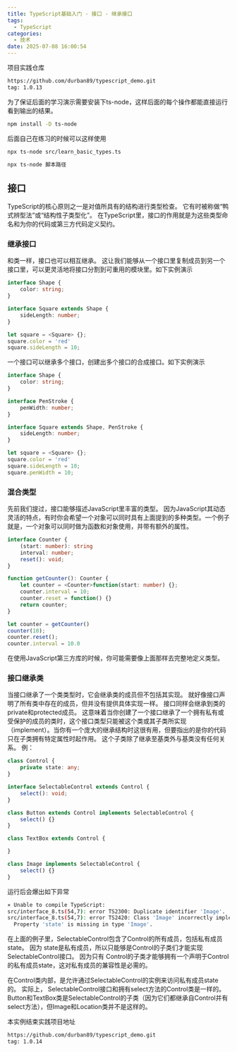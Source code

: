 ```yaml
---
title: TypeScript基础入门 - 接口 - 继承接口
tags:
  - TypeScript
categories:
  - 技术
date: 2025-07-08 16:00:54
---
```


项目实践仓库

```bash
https://github.com/durban89/typescript_demo.git
tag: 1.0.13
```

为了保证后面的学习演示需要安装下ts-node，这样后面的每个操作都能直接运行看到输出的结果。

```bash
npm install -D ts-node
```

后面自己在练习的时候可以这样使用

```bash
npx ts-node src/learn_basic_types.ts
```

```bash
npx ts-node 脚本路径
```

## **接口**

TypeScript的核心原则之一是对值所具有的结构进行类型检查。 它有时被称做“鸭式辨型法”或“结构性子类型化”。 在TypeScript里，接口的作用就是为这些类型命名和为你的代码或第三方代码定义契约。

### **继承接口**

和类一样，接口也可以相互继承。 这让我们能够从一个接口里复制成员到另一个接口里，可以更灵活地将接口分割到可重用的模块里。如下实例演示

```ts
interface Shape {
    color: string;
}

interface Square extends Shape {
    sideLength: number;
}

let square = <Square> {};
square.color = 'red'
square.sideLength = 10;
```

一个接口可以继承多个接口，创建出多个接口的合成接口。如下实例演示

```ts
interface Shape {
    color: string;
}

interface PenStroke {
    penWidth: number;
}

interface Square extends Shape, PenStroke {
    sideLength: number;
}

let square = <Square> {};
square.color = 'red'
square.sideLength = 10;
square.penWidth = 10;
```

### **混合类型**

先前我们提过，接口能够描述JavaScript里丰富的类型。 因为JavaScript其动态灵活的特点，有时你会希望一个对象可以同时具有上面提到的多种类型。一个例子就是，一个对象可以同时做为函数和对象使用，并带有额外的属性。

```ts
interface Counter {
    (start: number): string
    interval: number;
    reset(): void;
}

function getCounter(): Counter {
    let counter = <Counter>function(start: number) {};
    counter.interval = 10;
    counter.reset = function() {}
    return counter;
}

let counter = getCounter()
counter(10);
counter.reset();
counter.interval = 10.0
```

在使用JavaScript第三方库的时候，你可能需要像上面那样去完整地定义类型。

### **接口继承类**

当接口继承了一个类类型时，它会继承类的成员但不包括其实现。 就好像接口声明了所有类中存在的成员，但并没有提供具体实现一样。 接口同样会继承到类的private和protected成员。 这意味着当你创建了一个接口继承了一个拥有私有或受保护的成员的类时，这个接口类型只能被这个类或其子类所实现（implement）。当你有一个庞大的继承结构时这很有用，但要指出的是你的代码只在子类拥有特定属性时起作用。 这个子类除了继承至基类外与基类没有任何关系。 例：

```ts
class Control {
    private state: any;
}

interface SelectableControl extends Control {
    select(): void;
}

class Button extends Control implements SelectableControl {
    select() {}
}

class TextBox extends Control {

}

class Image implements SelectableControl {
    select() {}
}
```

运行后会爆出如下异常

```bash
⨯ Unable to compile TypeScript:
src/interface_8.ts(54,7): error TS2300: Duplicate identifier 'Image'.
src/interface_8.ts(54,7): error TS2420: Class 'Image' incorrectly implements interface 'SelectableControl'.
  Property 'state' is missing in type 'Image'.
```

在上面的例子里，SelectableControl包含了Control的所有成员，包括私有成员state。 因为 state是私有成员，所以只能够是Control的子类们才能实现SelectableControl接口。 因为只有 Control的子类才能够拥有一个声明于Control的私有成员state，这对私有成员的兼容性是必需的。

在Control类内部，是允许通过SelectableControl的实例来访问私有成员state的。 实际上， SelectableControl接口和拥有select方法的Control类是一样的。 Button和TextBox类是SelectableControl的子类（因为它们都继承自Control并有select方法），但Image和Location类并不是这样的。

本实例结束实践项目地址

```bash
https://github.com/durban89/typescript_demo.git
tag: 1.0.14
```
